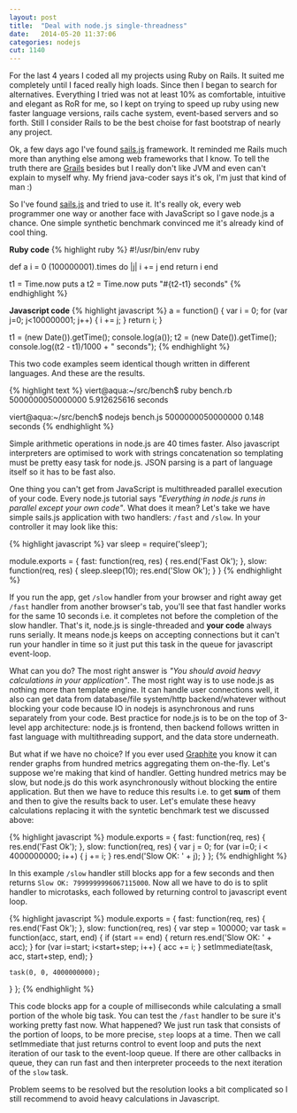 ```yaml
---
layout: post
title:  "Deal with node.js single-threadness"
date:   2014-05-20 11:37:06
categories: nodejs
cut: 1140
---
```


For the last 4 years I coded all my projects using Ruby on Rails. It suited me completely until I faced 
really high loads. Since then I began to search for alternatives. Everything I tried was not at least 10% as comfortable,
intuitive and elegant as RoR for me, so I kept on trying to speed up ruby using new faster language versions, rails cache 
system, event-based servers and so forth. Still I consider Rails to be the best choise for fast bootstrap of nearly any
project.

Ok, a few days ago I've found [sails.js][sails] framework. It reminded me Rails much more than anything else among web 
frameworks that I know. To tell the truth there are [Grails] besides but I really don't like JVM and even can't explain to myself why. 
My friend java-coder says it's ok, I'm just that kind of man :)

So I've found [sails.js][sails] and tried to use it. It's really ok, every web programmer one way or another face with
JavaScript so I gave node.js a chance. One simple synthetic benchmark convinced me it's already kind of cool thing.

**Ruby code**
{% highlight ruby %}
#!/usr/bin/env ruby

def a
  i = 0
  (100000001).times do |j|
    i += j
  end
  return i
end

t1 = Time.now
puts a
t2 = Time.now
puts "#{t2-t1} seconds"
{% endhighlight %}

**Javascript code**
{% highlight javascript %}
a = function() {
  var i = 0;
  for (var j=0; j<100000001; j++) {
    i += j;
  }
  return i;
}

t1 = (new Date()).getTime();
console.log(a());
t2 = (new Date()).getTime();
console.log((t2 - t1)/1000 + " seconds");
{% endhighlight %}

This two code examples seem identical though written in different languages. And these are the results.

{% highlight text %}
viert@aqua:~/src/bench$ ruby bench.rb 
5000000050000000
5.912625616 seconds

viert@aqua:~/src/bench$ nodejs bench.js 
5000000050000000
0.148 seconds
{% endhighlight %}

Simple arithmetic operations in node.js are 40 times faster. Also javascript interpreters are optimised to work with
 strings concatenation so templating must be pretty easy task for node.js. JSON parsing is a part of language itself
 so it has to be fast also.
  
One thing you can't get from JavaScript is multithreaded parallel execution of your code. Every node.js tutorial says 
_"Everything in node.js runs in parallel except your own code"_. What does it mean? Let's take we have simple sails.js 
application with two handlers: `/fast` and `/slow`. In your controller it may look like this:

{% highlight javascript %}
var sleep = require('sleep');

module.exports = {
    fast: function(req, res) {
        res.end('Fast Ok');
    },
    slow: function(req, res) {
        sleep.sleep(10);
        res.end('Slow Ok');
    }
}
{% endhighlight %}

If you run the app, get `/slow` handler from your browser and right away get `/fast` handler from another browser's tab,
 you'll see that fast handler works for the same 10 seconds i.e. it completes not before the completion of the slow 
 handler. That's it, node.js is single-threaded and **your code** always runs serially. It means node.js keeps on accepting
 connections but it can't run your handler in time so it just put this task in the queue for javascript event-loop. 
 
What can you do? The most right answer is _"You should avoid heavy calculations in your application"_. The most right 
 way is to use node.js as nothing more than template engine. It can handle user connections well, it also can get data
 from database/file system/http backend/whatever without blocking your code because IO in nodejs is asynchronous and runs
 separately from your code. Best practice for node.js is to be on the top of 3-level app architecture: node.js is frontend,
 then backend follows written in fast language with multithreading support, and the data store underneath.
 
But what if we have no choice? If you ever used [Graphite] you know it can render graphs from hundred metrics aggregating
them on-the-fly. Let's suppose we're making that kind of handler. Getting hundred metrics may be slow, but node.js do this
work asynchronously without blocking the entire application. But then we have to reduce this results i.e. to get **sum** of
them and then to give the results back to user. Let's emulate these heavy calculations replacing it with the syntetic benchmark test
we discussed above:

{% highlight javascript %}
module.exports = {
  fast: function(req, res) {
    res.end('Fast Ok');
  },
  slow: function(req, res) {
    var j = 0;
    for (var i=0; i < 4000000000; i++) {
      j += i;
    }
    res.end('Slow OK: ' + j);
  }
};
{% endhighlight %}

In this example `/slow` handler still blocks app for a few seconds and then returns `Slow OK: 7999999996067115000`. 
Now all we have to do is to split handler to microtasks, each followed by returning control to javascript event loop.

{% highlight javascript %}
module.exports = {
  fast: function(req, res) {
    res.end('Fast Ok');
  },
  slow: function(req, res) {
    var step = 100000;
    var task = function(acc, start, end) {
      if (start == end) {
        return res.end('Slow OK: ' + acc);
      }
      for (var i=start; i<start+step; i++) {
        acc += i;
      }
      setImmediate(task, acc, start+step, end);
    }

    task(0, 0, 4000000000);
  }
};
{% endhighlight %}

This code blocks app for a couple of milliseconds while calculating a small portion of the whole big task. You can test the `/fast`
 handler to be sure it's working pretty fast now. What happened? We just run task that consists of the portion of loops, to be more
 precise, `step` loops at a time. Then we call setImmediate that just returns control to event loop and puts the next
 iteration of our task to the event-loop queue. If there are other callbacks in queue, they can run fast and then interpreter
 proceeds to the next iteration of the `slow` task.
  
Problem seems to be resolved but the resolution looks a bit complicated so I still recommend to avoid heavy calculations in Javascript.


[Graphite]: http://graphite.wikidot.com/
[Grails]: http://grails.org
[sails]: http://sailsjs.org
